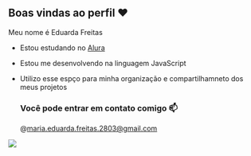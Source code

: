 ## Boas vindas ao perfil ❤️

Meu nome é Eduarda Freitas

- Estou estudando no [Alura](https://cursos.alura.com.br/course/repositorio-digital-compartilhar-seus-projetos/task/145200)
- Estou me desenvolvendo na linguagem JavaScript
- Utilizo esse espço para minha organização e compartilhamneto dos meus projetos

  ### Você pode entrar em contato comigo 📫
  
  @maria.eduarda.freitas.2803@gmail.com


![](https://media.tenor.com/zVvViQKqa0MAAAAj/psybirdb1oom.gif)
